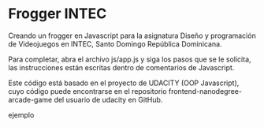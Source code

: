 # Frogger INTEC

Creando un frogger en Javascript para la asignatura Diseño y programación de Videojuegos en INTEC, Santo Domingo República Dominicana.

Para completar, abra el archivo js/app.js y siga los pasos que se le solicita, las instrucciones están escritas dentro de comentarios de Javascript.

Este código está basado en el proyecto de UDACITY (OOP Javascript), cuyo código puede encontrarse en el repositorio frontend-nanodegree-arcade-game del usuario de udacity en GitHub.


ejemplo